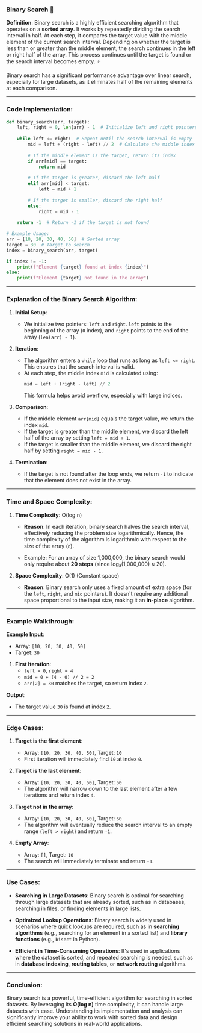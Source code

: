 ### **Binary Search 🧮**

**Definition**:
Binary search is a highly efficient searching algorithm that operates on a **sorted array**. It works by repeatedly dividing the search interval in half. At each step, it compares the target value with the middle element of the current search interval. Depending on whether the target is less than or greater than the middle element, the search continues in the left or right half of the array. This process continues until the target is found or the search interval becomes empty. ⚡

Binary search has a significant performance advantage over linear search, especially for large datasets, as it eliminates half of the remaining elements at each comparison.

---

### **Code Implementation**:

```python
def binary_search(arr, target):
    left, right = 0, len(arr) - 1  # Initialize left and right pointers
    
    while left <= right:  # Repeat until the search interval is empty
        mid = left + (right - left) // 2  # Calculate the middle index
        
        # If the middle element is the target, return its index
        if arr[mid] == target:
            return mid
        
        # If the target is greater, discard the left half
        elif arr[mid] < target:
            left = mid + 1
        
        # If the target is smaller, discard the right half
        else:
            right = mid - 1
    
    return -1  # Return -1 if the target is not found

# Example Usage:
arr = [10, 20, 30, 40, 50]  # Sorted array
target = 30  # Target to search
index = binary_search(arr, target)

if index != -1:
    print(f"Element {target} found at index {index}")
else:
    print(f"Element {target} not found in the array")
```

---

### **Explanation of the Binary Search Algorithm**:

1. **Initial Setup**:
   - We initialize two pointers: `left` and `right`. `left` points to the beginning of the array (`0` index), and `right` points to the end of the array (`len(arr) - 1`).

2. **Iteration**:
   - The algorithm enters a `while` loop that runs as long as `left <= right`. This ensures that the search interval is valid.
   - At each step, the middle index `mid` is calculated using:
     ```python
     mid = left + (right - left) // 2
     ```
     This formula helps avoid overflow, especially with large indices.

3. **Comparison**:
   - If the middle element `arr[mid]` equals the target value, we return the index `mid`.
   - If the target is greater than the middle element, we discard the left half of the array by setting `left = mid + 1`.
   - If the target is smaller than the middle element, we discard the right half by setting `right = mid - 1`.

4. **Termination**:
   - If the target is not found after the loop ends, we return `-1` to indicate that the element does not exist in the array.

---

### **Time and Space Complexity**:

1. **Time Complexity**: O(log n)
   - **Reason**: In each iteration, binary search halves the search interval, effectively reducing the problem size logarithmically. Hence, the time complexity of the algorithm is logarithmic with respect to the size of the array (`n`).
   
   - Example: For an array of size 1,000,000, the binary search would only require about **20 steps** (since log₂(1,000,000) ≈ 20).

2. **Space Complexity**: O(1) (Constant space)
   - **Reason**: Binary search only uses a fixed amount of extra space (for the `left`, `right`, and `mid` pointers). It doesn't require any additional space proportional to the input size, making it an **in-place** algorithm.

---

### **Example Walkthrough**:

**Example Input**:  
- Array: `[10, 20, 30, 40, 50]`  
- Target: `30`

1. **First Iteration**:
   - `left = 0`, `right = 4`
   - `mid = 0 + (4 - 0) // 2 = 2`
   - `arr[2] = 30` matches the target, so return index `2`.

**Output**:  
- The target value `30` is found at index `2`.

---

### **Edge Cases**:

1. **Target is the first element**:
   - Array: `[10, 20, 30, 40, 50]`, Target: `10`
   - First iteration will immediately find `10` at index `0`.

2. **Target is the last element**:
   - Array: `[10, 20, 30, 40, 50]`, Target: `50`
   - The algorithm will narrow down to the last element after a few iterations and return index `4`.

3. **Target not in the array**:
   - Array: `[10, 20, 30, 40, 50]`, Target: `60`
   - The algorithm will eventually reduce the search interval to an empty range (`left > right`) and return `-1`.

4. **Empty Array**:
   - Array: `[]`, Target: `10`
   - The search will immediately terminate and return `-1`.

---

### **Use Cases**:

- **Searching in Large Datasets**: Binary search is optimal for searching through large datasets that are already sorted, such as in databases, searching in files, or finding elements in large lists.
  
- **Optimized Lookup Operations**: Binary search is widely used in scenarios where quick lookups are required, such as in **searching algorithms** (e.g., searching for an element in a sorted list) and **library functions** (e.g., `bisect` in Python).

- **Efficient in Time-Consuming Operations**: It's used in applications where the dataset is sorted, and repeated searching is needed, such as in **database indexing**, **routing tables**, or **network routing** algorithms.

--- 

### **Conclusion**:

Binary search is a powerful, time-efficient algorithm for searching in sorted datasets. By leveraging its **O(log n)** time complexity, it can handle large datasets with ease. Understanding its implementation and analysis can significantly improve your ability to work with sorted data and design efficient searching solutions in real-world applications.
